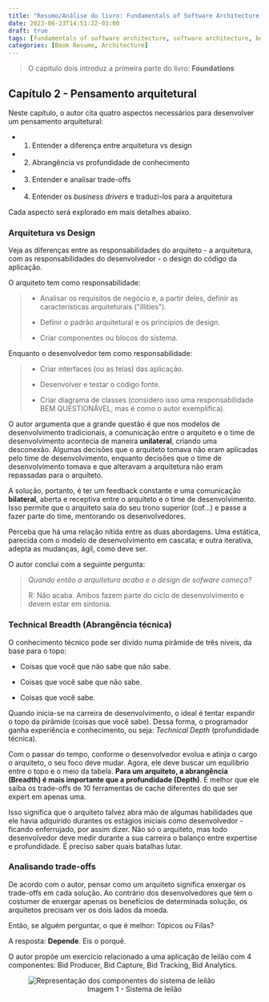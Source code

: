 ```yaml
---
title: "Resumo/Análise do livro: Fundamentals of Software Architecture - Cap. 2"
date: 2023-06-23T14:51:22-03:00
draft: true
tags: [fundamentals of software architecture, software architecture, book resume]
categories: [Book Resume, Architecture]
---
```


> O capítulo dois introduz a primeira parte do livro: __Foundations__

## Capítulo 2 - Pensamento arquitetural

Neste capítulo, o autor cita quatro aspectos necessários para desenvolver um pensamento arquitetural: 

- 1. Entender a diferença entre arquitetura vs design

- 2. Abrangência vs profundidade de conhecimento

- 3. Entender e analisar trade-offs 

- 4. Entender os _business drivers_ e traduzi-los para a arquitetura

Cada aspecto será explorado em mais detalhes abaixo. 

### Arquitetura vs Design

Veja as diferenças entre as responsabilidades do arquiteto - a arquitetura, com as responsabilidades do desenvolvedor - o design do código da aplicação.

O arquiteto tem como responsabilidade: 

> - Analisar os requisitos de negócio e, a partir deles, definir as características arquiteturais ("illities"). 
>
> - Definir o padrão arquitetural e os princípios de design.
>
> - Criar componentes ou blocos do sistema.

Enquanto o desenvolvedor tem como responsabilidade: 

> - Criar interfaces (ou as telas) das aplicação.
>
> - Desenvolver e testar o código fonte.
>
> - Criar diagrama de classes (considero isso uma responsabilidade BEM QUESTIONÁVEL, mas é como o autor exemplifica).

O autor argumenta que a grande questão é que nos modelos de desenvolvimento tradicionais, a comunicação entre o arquiteto e o time de desenvolvimento acontecia de maneira **unilateral**, criando uma desconexão. Algumas decisões que o arquiteto tomava não eram aplicadas pelo time de desenvolvimento, enquanto decisões que o time de desenvolvimento tomava e que alteravam a arquitetura não eram repassadas para o arquiteto.

A solução, portanto, é ter um feedback constante e uma comunicação **bilateral**, aberta e receptiva entre o arquiteto e o time de desenvolvimento. Isso permite que o arquiteto saia do seu trono superior (cof...) e passe a fazer parte do time, mentorando os desenvolvedores.

Perceba que há uma relação nítida entre as duas abordagens. Uma estática, parecida com o modelo de desenvolvimento em cascata; e outra iterativa, adepta as mudanças, ágil, como deve ser.

O autor conclui com a seguinte pergunta: 

> _Quando então a arquitetura acaba e o design de sofware começa?_
>
> R: Não acaba. Ambos fazem parte do ciclo de desenvolvimento e devem estar em sintonia.

### Technical Breadth (Abrangência técnica)

O conhecimento técnico pode ser divido numa pirâmide de três níveis, da base para o topo: 

- Coisas que você que não sabe que não sabe.

- Coisas que você sabe que não sabe.

- Coisas que você sabe. 

Quando inicia-se na carreira de desenvolvimento, o ideal é tentar expandir o topo da pirâmide (coisas que você sabe). Dessa forma, o programador ganha experiência e conhecimento, ou seja: _Technical Depth_ (profundidade técnica). 

Com o passar do tempo, conforme o desenvolvedor evolua e atinja o cargo o arquiteto, o seu foco deve mudar. Agora, ele deve buscar um equilibrio entre o topo e o meio da tabela. **Para um arquiteto, a abrangência (Breadth) é mais importante que a profundidade (Depth)**. É melhor que ele saiba os trade-offs de 10 ferramentas de cache diferentes do que ser expert em apenas uma.

Isso significa que o arquiteto talvez abra mão de algumas habilidades que ele havia adquirido durantes os estágios iniciais como desenvolvedor - ficando enferrujado, por assim dizer. Não só o arquiteto, mas todo desenvolvedor deve medir durante a sua carreira o balanço entre expertise e profundidade. É preciso saber quais batalhas lutar.

### Analisando trade-offs

De acordo com o autor, pensar como um arquiteto significa enxergar os trade-offs em cada solução. Ao contrário dos desenvolvedores que tem o costumer de enxergar apenas os benefícios de determinada solução, os arquitetos precisam ver os dois lados da moeda. 

Então, se alguém perguntar, o que é melhor: Tópicos ou Filas? 

A resposta: **Depende**. Eis o porquê.

O autor propõe um exercício relacionado a uma aplicação de leilão com 4 componentes: Bid Producer, Bid Capture, Bid Tracking, Bid Analytics. 

<figure>
    <img src="/img/fundamentals_of_software_arch/img1.jpg" alt="Representação dos componentes do sistema de leilão">
    <figcaption style="text-align: center;">Imagem 1 - Sistema de leilão</figcaption>
</figure>